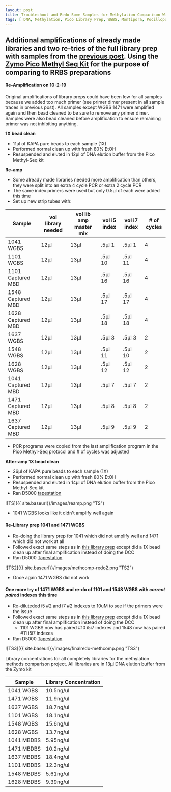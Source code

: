 ```yaml
---
layout: post
title: Troubleshoot and Redo Some Samples for Methylation Comparison With Pico Methyl Seq Library Prep Kit
tags: [ DNA, Methylation, Pico Library Prep, WGBS, Montipora, Pocillopora ]
---
```


## Additional amplifications of already made libraries and two re-tries of the full library prep with samples from the [previous post](https://meschedl.github.io/MESPutnam_Open_Lab_Notebook/meth-comp-PMS/). Using the [Zymo Pico Methyl Seq Kit](https://www.zymoresearch.com/products/pico-methyl-seq-library-prep-kit) for the purpose of comparing to RRBS preparations

#### Re-Amplification on 10-2-19
Original amplifications of library preps could have been low for all samples because we added too much primer (see primer dimer present in all sample traces in previous post). All samples except WGBS 1471 were amplified again and then bead cleaned to be sure to remove any primer dimer. Samples were also bead cleaned before amplification to ensure remaining primer was not inhibiting anything.

**1X bead clean**
- 11µl of KAPA pure beads to each sample (1X)
- Performed normal clean up with fresh 80% EtOH
- Resuspended and eluted in 12µl of DNA elution buffer from the Pico Methyl-Seq kit

**Re-amp**

- Some already made libraries needed more amplification than others, they were split into an extra 4 cycle PCR or extra 2 cycle PCR
- The same index primers were used but only 0.5µl of each were added this time
- Set up new strip tubes with:

|Sample|vol library needed|vol lib amp master mix|vol i5 index|vol i7 index|# of cycles|
|----|----|----|----|----|----|
|1041 WGBS|12µl|13µl|.5µl 1|.5µl 1|4|
|1101 WGBS|12µl|13µl|.5µl 10|.5µl 11|4|
|1101 Captured MBD|12µl|13µl|.5µl 16|.5µl 16|4|
|1548 Captured MBD|12µl|13µl|.5µl 17|.5µl 17|4|
|1628 Captured MBD|12µl|13µl|.5µl 18|.5µl 18|4|
|1637 WGBS|12µl|13µl|.5µl 3|.5µl 3|2|
|1548 WGBS|12µl|13µl|.5µl 11|.5µl 10|2|
|1628 WGBS|12µl|13µl|.5µl 12|.5µl 12|2|
|1041 Captured MBD|12µl|13µl|.5µl 7|.5µl 7|2|
|1471 Captured MBD|12µl|13µl|.5µl 8|.5µl 8|2|
|1637 Captured MBD|12µl|13µl|.5µl 9|.5µl 9|2|

- PCR programs were copied from the last amplification program in the Pico Methyl-Seq protocol and # of cycles was adjusted

**After-amp 1X bead clean**
- 26µl of KAPA pure beads to each sample (1X)
- Performed normal clean up with fresh 80% EtOH
- Resuspended and eluted in 14µl of DNA elution buffer from the Pico Methyl-Seq kit
- Ran D5000 [tapestation](https://github.com/meschedl/MESPutnam_Open_Lab_Notebook/blob/master/tapestation_pdfs/2019-10-03%20-%2014.36.50.pdf)  

![TS]({{ site.baseurl}}/images/reamp.png "TS")
- 1041 WGBS looks like it didn't amplify well again

#### Re-Library prep 1041 and 1471 WGBS

- Re-doing the library prep for 1041 which did not amplify well and 1471 which did not work at all
- Followed exact same steps as in [this library prep](https://meschedl.github.io/MESPutnam_Open_Lab_Notebook/meth-comp-PMS/) except did a 1X bead clean up after final amplification instead of doing the DCC
- Ran D5000 [Tapestation](https://github.com/meschedl/MESPutnam_Open_Lab_Notebook/blob/master/tapestation_pdfs/2019-10-04%20-%2015.55.47.pdf)  

![TS2]({{ site.baseurl}}/images/methcomp-redo2.png "TS2")
- Once again 1471 WGBS did not work

#### One more try of 1471 WGBS and re-do of 1101 and 1548 WGBS with _correct paired_ indexes this time

- Re-diluteded i5 #2 and i7 #2 indexes to 10uM to see if the primers were the issue
- Followed exact same steps as in [this library prep](https://meschedl.github.io/MESPutnam_Open_Lab_Notebook/meth-comp-PMS/) except did a 1X bead clean up after final amplification instead of doing the DCC
  - 1101 WGBS now has paired #10 i5i7 indexes and 1548 now has paired #11 i5i7 indexes
- Ran D5000 [Tapestation](https://github.com/meschedl/MESPutnam_Open_Lab_Notebook/blob/master/tapestation_pdfs/2019-10-08%20-%2015.51.21.pdf)

![TS3]({{ site.baseurl}}/images/finalredo-methcomp.png "TS3")

Library concentrations for all completely libraries for the methylation methods comparison project. All libraries are in 13µl DNA elution buffer from the Zymo kit

| Sample     | Library Concentration |
|------------|-----------------------|
| 1041 WGBS  | 10.5ng/ul             |
| 1471 WGBS  | 11.9ng/ul             |
| 1637 WGBS  | 18.7ng/ul             |
| 1101 WGBS  | 18.1ng/ul             |
| 1548 WGBS  | 15.6ng/ul             |
| 1628 WGBS  | 13.7ng/ul             |
| 1041 MBDBS | 5.95ng/ul             |
| 1471 MBDBS | 10.2ng/ul             |
| 1637 MBDBS | 18.4ng/ul             |
| 1101 MBDBS | 12.3ng/ul             |
| 1548 MBDBS | 5.61ng/ul             |
| 1628 MBDBS | 9.39ng/ul             |
